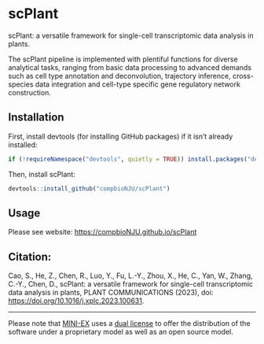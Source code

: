 
# scPlant

<!-- badges: start -->
<!-- badges: end -->

scPlant: a versatile framework for single-cell transcriptomic data analysis in plants.


The scPlant pipeline is implemented with plentiful functions for diverse analytical
tasks, ranging from basic data processing to advanced demands such as cell type annotation and
deconvolution, trajectory inference, cross-species data integration and cell-type specific gene regulatory
network construction.


## Installation

First, install devtools (for installing GitHub packages) if it isn’t already installed:

``` r
if (!requireNamespace("devtools", quietly = TRUE)) install.packages("devtools")
```

Then, install scPlant:

``` r
devtools::install_github("compbioNJU/scPlant")
```

## Usage

Please see website: https://compbioNJU.github.io/scPlant


## Citation:

Cao, S., He, Z., Chen, R., Luo, Y., Fu, L.-Y., Zhou, X., He, C., Yan, W.,
Zhang, C.-Y., Chen, D., scPlant: a versatile framework for single-cell transcriptomic data analysis in
plants, PLANT COMMUNICATIONS (2023), doi: https://doi.org/10.1016/j.xplc.2023.100631.


---

Please note that [MINI-EX](https://github.com/VIB-PSB/MINI-EX) uses a [dual license](https://github.com/VIB-PSB/MINI-EX/blob/main/LICENSE) to offer the distribution of the software under a proprietary model as well as an open source model.

